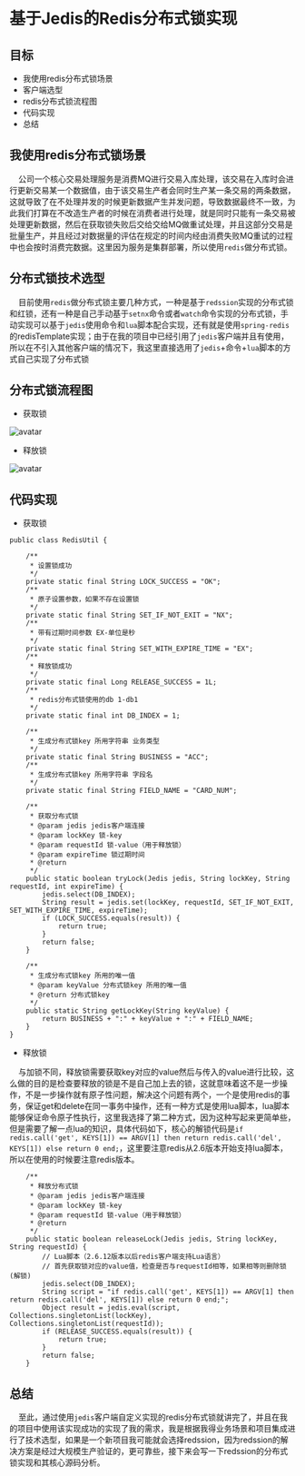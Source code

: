 # 基于Jedis的Redis分布式锁实现

## 目标

- 我使用redis分布式锁场景
- 客户端选型
- redis分布式锁流程图
- 代码实现
- 总结

## 我使用redis分布式锁场景

&nbsp; &nbsp; 公司一个核心交易处理服务是消费MQ进行交易入库处理，该交易在入库时会进行更新交易某一个数据值，由于该交易生产者会同时生产某一条交易的两条数据，这就导致了在不处理并发的时候更新数据产生并发问题，导致数据最终不一致，为此我们打算在不改造生产者的时候在消费者进行处理，就是同时只能有一条交易被处理更新数据，然后在获取锁失败后交给交给MQ做重试处理，并且这部分交易是批量生产，并且经过对数据量的评估在规定的时间内经由消费失败MQ重试的过程中也会按时消费完数据。这里因为服务是集群部署，所以使用`redis`做分布式锁。

## 分布式锁技术选型

&nbsp; &nbsp; 目前使用`redis`做分布式锁主要几种方式，一种是基于`redssion`实现的分布式锁和红锁，还有一种是自己手动基于`setnx`命令或者`watch`命令实现的分布式锁，手动实现可以基于`jedis`使用命令和`lua`脚本配合实现，还有就是使用`spring-redis`的redisTemplate实现；由于在我的项目中已经引用了`jedis`客户端并且有使用，所以在不引入其他客户端的情况下，我这里直接选用了`jedis`+命令+`lua`脚本的方式自己实现了分布式锁

## 分布式锁流程图

- 获取锁

 ![avatar](_media/../../../../_media/image/中间件/redis/lock-1.jpg)

- 释放锁

 ![avatar](_media/../../../../_media/image/中间件/redis/lock-2.jpg)

## 代码实现

- 获取锁

```
public class RedisUtil {

    /**
     * 设置锁成功
     */
    private static final String LOCK_SUCCESS = "OK";
    /**
     * 原子设置参数，如果不存在设置锁
     */
    private static final String SET_IF_NOT_EXIT = "NX";
    /**
     * 带有过期时间参数 EX-单位是秒
     */
    private static final String SET_WITH_EXPIRE_TIME = "EX";
    /**
     * 释放锁成功
     */
    private static final Long RELEASE_SUCCESS = 1L;
    /**
     * redis分布式锁使用的db 1-db1
     */
    private static final int DB_INDEX = 1;

    /**
     * 生成分布式锁key 所用字符串 业务类型
     */
    private static final String BUSINESS = "ACC";
    /**
     * 生成分布式锁key 所用字符串 字段名
     */
    private static final String FIELD_NAME = "CARD_NUM";

    /**
     * 获取分布式锁
     * @param jedis jedis客户端连接
     * @param lockKey 锁-key
     * @param requestId 锁-value（用于释放锁）
     * @param expireTime 锁过期时间
     * @return
     */
    public static boolean tryLock(Jedis jedis, String lockKey, String requestId, int expireTime) {
        jedis.select(DB_INDEX);
        String result = jedis.set(lockKey, requestId, SET_IF_NOT_EXIT, SET_WITH_EXPIRE_TIME, expireTime);
        if (LOCK_SUCCESS.equals(result)) {
            return true;
        }
        return false;
    }

    /**
     * 生成分布式锁key 所用的唯一值
     * @param keyValue 分布式锁key 所用的唯一值
     * @return 分布式锁key
     */
    public static String getLockKey(String keyValue) {
        return BUSINESS + ":" + keyValue + ":" + FIELD_NAME;
    }
}
```

- 释放锁

&nbsp; &nbsp; 与加锁不同，释放锁需要获取key对应的value然后与传入的value进行比较，这么做的目的是检查要释放的锁是不是自己加上去的锁，这就意味着这不是一步操作，不是一步操作就有原子性问题，解决这个问题有两个，一个是使用redis的事务，保证get和delete在同一事务中操作，还有一种方式是使用lua脚本，lua脚本能够保证命令原子性执行，这里我选择了第二种方式，因为这种写起来更简单些，但是需要了解一点lua的知识，具体代码如下，核心的解锁代码是`if redis.call('get', KEYS[1]) == ARGV[1] then return redis.call('del', KEYS[1]) else return 0 end;`，这里要注意redis从2.6版本开始支持lua脚本，所以在使用的时候要注意redis版本。

```
    /**
     * 释放分布式锁
     * @param jedis jedis客户端连接
     * @param lockKey 锁-key
     * @param requestId 锁-value（用于释放锁）
     * @return
     */
    public static boolean releaseLock(Jedis jedis, String lockKey, String requestId) {
        // Lua脚本（2.6.12版本以后redis客户端支持Lua语言）
        // 首先获取锁对应的value值，检查是否与requestId相等，如果相等则删除锁(解锁)
        jedis.select(DB_INDEX);
        String script = "if redis.call('get', KEYS[1]) == ARGV[1] then return redis.call('del', KEYS[1]) else return 0 end;";
        Object result = jedis.eval(script, Collections.singletonList(lockKey), Collections.singletonList(requestId));
        if (RELEASE_SUCCESS.equals(result)) {
            return true;
        }
        return false;
    }
```

## 总结

&nbsp; &nbsp; 至此，通过使用`jedis`客户端自定义实现的redis分布式锁就讲完了，并且在我的项目中使用该实现成功的实现了我的需求，我是根据我得业务场景和项目集成进行了技术选型，如果是一个新项目我可能就会选择redssion，因为redssion的解决方案是经过大规模生产验证的，更可靠些，接下来会写一下redssion的分布式锁实现和其核心源码分析。